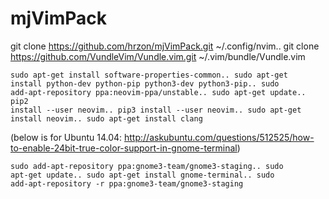 # mjVimPack

git clone https://github.com/hrzon/mjVimPack.git ~/.config/nvim..
git clone https://github.com/VundleVim/Vundle.vim.git ~/.vim/bundle/Vundle.vim

<code>sudo apt-get install software-properties-common..
sudo apt-get install python-dev python-pip python3-dev python3-pip..
sudo add-apt-repository ppa:neovim-ppa/unstable..
sudo apt-get update..
pip2 install --user neovim..
pip3 install --user neovim..
sudo apt-get install neovim..
sudo apt-get install clang</code>

(below is for Ubuntu 14.04: http://askubuntu.com/questions/512525/how-to-enable-24bit-true-color-support-in-gnome-terminal)

<code>sudo add-apt-repository ppa:gnome3-team/gnome3-staging..
sudo apt-get update..
sudo apt-get install gnome-terminal..
sudo add-apt-repository -r ppa:gnome3-team/gnome3-staging</code>
